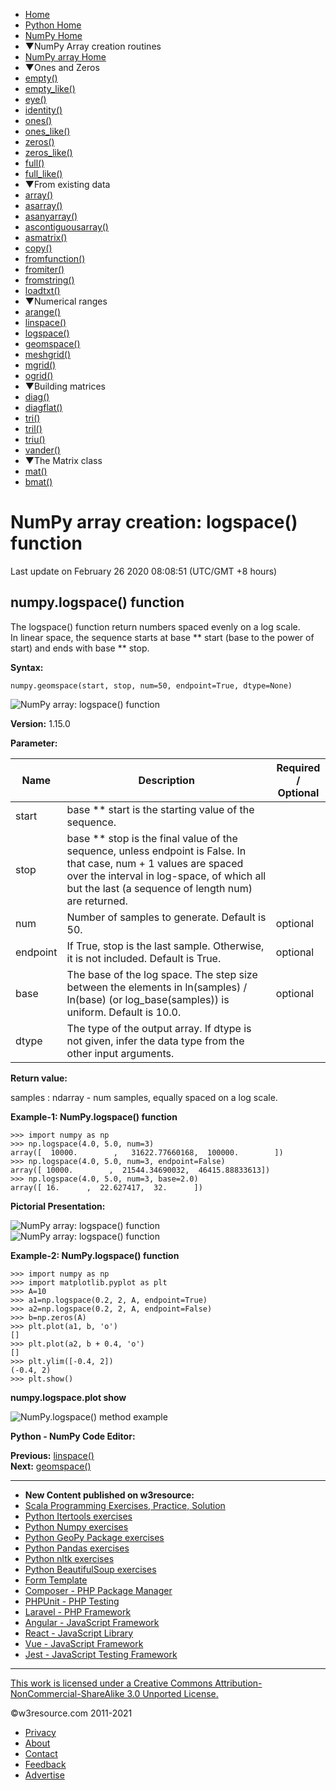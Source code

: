  


- [Home](/index.php)
- [Python Home](/python/python-tutorial.php)
- [NumPy Home](/numpy/index.php)
- ▼NumPy Array creation routines
- [NumPy array Home](/numpy/array-creation/index.php)
- ▼Ones and Zeros
- [empty()](/numpy/array-creation/empty.php)
- [empty_like()](/numpy/array-creation/empty_like.php)
- [eye()](/numpy/array-creation/eye.php)
- [identity()](/numpy/array-creation/identity.php)
- [ones()](/numpy/array-creation/ones.php)
- [ones_like()](/numpy/array-creation/ones_like.php)
- [zeros()](/numpy/array-creation/zeros.php)
- [zeros_like()](/numpy/array-creation/zeros_like.php)
- [full()](/numpy/array-creation/full.php)
- [full_like()](/numpy/array-creation/full_like.php)
- ▼From existing data
- [array()](/numpy/array-creation/array.php)
- [asarray()](/numpy/array-creation/asarray.php)
- [asanyarray()](/numpy/array-creation/asanyarray.php)
- [ascontiguousarray()](/numpy/array-creation/ascontiguousarray.php)
- [asmatrix()](/numpy/array-creation/asmatrix.php)
- [copy()](/numpy/array-creation/copy.php)
- [fromfunction()](/numpy/array-creation/fromfunction.php)
- [fromiter()](/numpy/array-creation/fromiter.php)
- [fromstring()](/numpy/array-creation/fromstring.php)
- [loadtxt()](/numpy/array-creation/loadtxt.php)
- ▼Numerical ranges
- [arange()](/numpy/array-creation/arange.php)
- [linspace()](/numpy/array-creation/linspace.php)
- [logspace()](/numpy/array-creation/logspace.php)
- [geomspace()](/numpy/array-creation/geomspace.php)
- [meshgrid()](/numpy/array-creation/meshgrid.php)
- [mgrid()](/numpy/array-creation/mgrid.php)
- [ogrid()](/numpy/array-creation/ogrid.php)
- ▼Building matrices
- [diag()](/numpy/array-creation/diag.php)
- [diagflat()](/numpy/array-creation/diagflat.php)
- [tri()](/numpy/array-creation/tri.php)
- [tril()](/numpy/array-creation/tril.php)
- [triu()](/numpy/array-creation/triu.php)
- [vander()](/numpy/array-creation/vander.php)
- ▼The Matrix class
- [mat()](/numpy/array-creation/mat.php)
- [bmat()](/numpy/array-creation/bmat.php)

# NumPy array creation: logspace() function

Last update on February 26 2020 08:08:51 (UTC/GMT +8 hours)

<span class="underline"></span>

<span class="underline"></span>

## numpy.logspace() function

The logspace() function return numbers spaced evenly on a log scale.  
In linear space, the sequence starts at base \*\* start (base to the power of start) and ends with base \*\* stop.

**Syntax:**

    numpy.geomspace(start, stop, num=50, endpoint=True, dtype=None)

![NumPy array: logspace() function](https://www.w3resource.com/w3r_images/numpy-logspace-function-image-a.png)

**Version:** 1.15.0

**Parameter:**

<table><thead><tr class="header"><th>Name</th><th>Description</th><th>Required /<br />
Optional</th></tr></thead><tbody><tr class="odd"><td>start</td><td>base ** start is the starting value of the sequence.</td><td> </td></tr><tr class="even"><td>stop</td><td>base ** stop is the final value of the sequence, unless endpoint is False. In that case, num + 1 values are spaced over the interval in log-space, of which all but the last (a sequence of length num) are returned.</td><td> </td></tr><tr class="odd"><td>num</td><td>Number of samples to generate. Default is 50.</td><td>optional</td></tr><tr class="even"><td>endpoint</td><td>If True, stop is the last sample. Otherwise, it is not included. Default is True.</td><td>optional</td></tr><tr class="odd"><td>base</td><td>The base of the log space. The step size between the elements in ln(samples) / ln(base) (or log_base(samples)) is uniform. Default is 10.0.</td><td>optional</td></tr><tr class="even"><td>dtype</td><td>The type of the output array. If dtype is not given, infer the data type from the other input arguments.</td><td> </td></tr></tbody></table>

**Return value:**

samples : ndarray - num samples, equally spaced on a log scale.

**Example-1: NumPy.logspace() function**

    >>> import numpy as np
    >>> np.logspace(4.0, 5.0, num=3)
    array([  10000.        ,   31622.77660168,  100000.        ])
    >>> np.logspace(4.0, 5.0, num=3, endpoint=False)
    array([ 10000.        ,  21544.34690032,  46415.88833613])
    >>> np.logspace(4.0, 5.0, num=3, base=2.0)
    array([ 16.      ,  22.627417,  32.      ])

**Pictorial Presentation:**

![NumPy array: logspace() function](https://www.w3resource.com/w3r_images/numpy-logspace-function-image-1.png)  
![NumPy array: logspace() function](https://www.w3resource.com/w3r_images/numpy-logspace-function-image-1-a.png)

**Example-2: NumPy.logspace() function**

    >>> import numpy as np
    >>> import matplotlib.pyplot as plt
    >>> A=10
    >>> a1=np.logspace(0.2, 2, A, endpoint=True)
    >>> a2=np.logspace(0.2, 2, A, endpoint=False)
    >>> b=np.zeros(A)
    >>> plt.plot(a1, b, 'o')
    []
    >>> plt.plot(a2, b + 0.4, 'o')
    []
    >>> plt.ylim([-0.4, 2])
    (-0.4, 2)
    >>> plt.show()

**numpy.logspace.plot show**

![NumPy.logspace() method example](https://www.w3resource.com/w3r_images/numpy-logspace-plot.png)

**Python - NumPy Code Editor:**

**Previous:** [linspace()](https://www.w3resource.com/numpy/array-creation/linspace.php)  
**Next:** [geomspace()](https://www.w3resource.com/numpy/array-creation/geomspace.php)

---

<span class="underline"></span>

- **New Content published on w3resource:**
- [Scala Programming Exercises, Practice, Solution](https://www.w3resource.com/scala-exercises/index.php)
- [Python Itertools exercises](https://www.w3resource.com/python-exercises/itertools/index.php)
- [Python Numpy exercises](https://www.w3resource.com/python-exercises/numpy/index.php)
- [Python GeoPy Package exercises](https://www.w3resource.com/python-exercises/geopy/index.php)
- [Python Pandas exercises](https://www.w3resource.com/python-exercises/pandas/index.php)
- [Python nltk exercises](https://www.w3resource.com/python-exercises/nltk/index.php)
- [Python BeautifulSoup exercises](https://www.w3resource.com/python-exercises/BeautifulSoup/index.php)
- [Form Template](https://www.w3resource.com/form-template/)
- [Composer - PHP Package Manager](https://www.w3resource.com/php/composer/a-gentle-introduction-to-composer.php)
- [PHPUnit - PHP Testing](https://www.w3resource.com/php/PHPUnit/a-gentle-introduction-to-unit-test-and-testing.php)
- [Laravel - PHP Framework](https://www.w3resource.com/laravel/laravel-tutorial.php)
- [Angular - JavaScript Framework](https://www.w3resource.com/angular/getting-started-with-angular.php)
- [React - JavaScript Library](https://www.w3resource.com/react/react-js-overview.php)
- [Vue - JavaScript Framework](https://www.w3resource.com/vue/installation.php)
- [Jest - JavaScript Testing Framework](https://www.w3resource.com/jest/jest-getting-started.php)

---

<span class="underline"></span>

<span class="underline"></span>

<span class="underline"></span>

[This work is licensed under a Creative Commons Attribution-NonCommercial-ShareAlike 3.0 Unported License.](https://creativecommons.org/licenses/by-nc-sa/3.0/deed.en_US)

©w3resource.com 2011-2021

- [Privacy](https://www.w3resource.com/privacy.php)
- [About](https://www.w3resource.com/about.php)
- [Contact](https://www.w3resource.com/contact.php)
- [Feedback](https://www.w3resource.com/feedback.php)
- [Advertise](https://www.w3resource.com/advertise.php)
